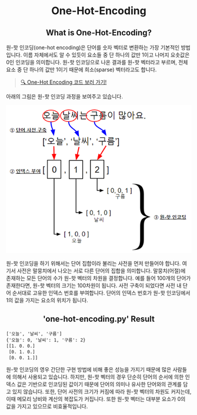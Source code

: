 <h1 align="center">One-Hot-Encoding</h1>

<h2 align="center">What is One-Hot-Encoding?</h2>

원-핫 인코딩(one-hot encoding)은 단어를 숫자 벡터로 변환하는 가장 기본적인 방법입니다. 이름 자체에서도 알 수 있듯이 요소들 중 단 하나의 값만 1이고 나머지 요솟값은 0인 인코딩을 의미합니다. 원-핫 인코딩으로 나온 결과를 원-핫 벡터라고 부르며, 전체 요소 중 단 하나의 값만 1이기 때문에 희소(sparse) 벡터라고도 합니다.

 > [🔍 One-Hot Encoding 코드 보러 가기!](./codes/one-hot-encoding.py)

아래의 그림은 원-핫 인코딩 과정을 보여주고 있습니다.

<a align="center">
    <img src="../../../Images/one-hot-encoding-concept(kor).png" title="one-hot-encoding-concept-img" alt="one-hot-encoding-concept">
</a>
<br>

원-핫 인코딩을 하기 위해서는 단어 집합이라 불리는 사전을 먼저 만들어야 합니다. 여기서 사전은 말뭉치에서 나오는 서로 다른 단어의 집합을 의미합니다. 말뭉치(어절)에 존재하는 모든 단어의 수가 원-핫 벡터의 차원을 결정합니다. 예를 들어 100개의 단어가 존재한다면, 원-핫 벡터의 크기는 100차원이 됩니다. 사전 구축이 되었다면 사전 내 단어 순서대로 고유한 인덱스 번호를 부여합니다. 단어의 인덱스 번호가 원-핫 인코딩에서 1의 값을 가지는 요소의 위치가 됩니다.


<h2 align="center">'one-hot-encoding.py' Result</h2>

```
['오늘', '날씨', '구름']
{'오늘': 0, '날씨': 1, '구름': 2}
[[1. 0. 0.]
 [0. 1. 0.]
 [0. 0. 1.]]
```

원-핫 인코딩의 영우 간단한 구현 방법에 비해 좋은 성능을 가지기 때문에 많은 사람들에 의해서 사용되고 있습니다. 하지만, 원-핫 벡터의 경우 단순히 단어의 순서에 의한 인덱스 값은 기반으로 인코딩된 값이기 때문에 단어의 의미나 유사한 단어와의 관계를 담고 있지 않습니다. 또한, 단어 사전의 크기가 커짐에 따라 원-핫 벡터의 차원도 커지는데, 이때 메모리 낭비와 계산의 복잡도가 커집니다. 또한 원-핫 벡터는 대부분 요소가 0의 값을 가지고 있으므로 비효율적입니다.
